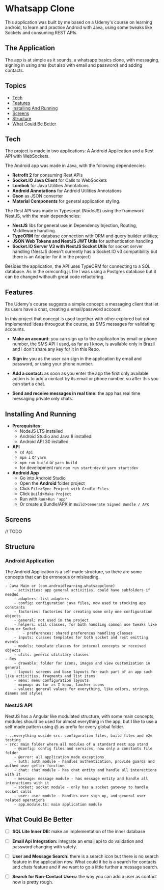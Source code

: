 # Whatsapp Clone
This application was built by me based on a Udemy's course on learning android, to learn and practice Android with Java, using some tweaks like Sockets and consuming REST APIs.

## The Application
The app is at simple as it sounds, a whatsapp basics clone, with messaging, signing in using sms (but also with email and password) and adding contacts.

## Topics
* [Tech](#tech)
* [Features](#features)
* [Installing And Running](#installing-and-running)
* [Screens](#screens)
* [Structure](#structure)
* [What Could Be Better](#what-could-be-better)

## Tech
The project is made in two applications: A Android Application and a Rest API with WebSockets.

The Android app was made in Java, with the following dependencies:
- **Retrofit 2** for consuming Rest APIs
- **Socket.IO Java Client** for Calls to WebSockets
- **Lombok** for Java Utilities Annotations
- **Android Annotations** for Android Utilities Annotations
- **Gson** as JSON converter
- **Material Components** for general application styling.

The Rest API was made in Typescript (NodeJS) using the framework NestJS, with the main dependencies:
- **NestJS** libs for general use in Dependency Injection, Routing, Middleware handling.
- **TypeORM** for database connection with ORM and query builder utilities;
- **JSON Web Tokens and NestJS JWT Utils** for authentication handling
- **Socket.IO Server V3 with NestJS Socket Utils** for socket server handling (NestJS doesn't currently has a Socket.IO v3 compatibility but there is an Adapter for it in the project)

Besides the application, the API uses TypeORM for connecting to a SQL database. As in the ormconfig.js file I was using a Postgres database but it can be changed withouth great code refactoring.

## Features
The Udemy's course suggests a simple concept: a messaging client that let its users have a chat, creating a email/password account.

In this project that concept is used together with other explored but not implemented ideas througout the course, as SMS messages for validating accounts.

- **Make an account:** you can sign up to the applicaiton by email or phone number, the SMS API I used, as far as I know, is available only in Brazil and I don't share any key for it in this Repo.

- **Sign in:** you as the user can sign in the application by email and password, or using your phone number. 

- **Add a contact:** as soon as you enter the app the first only available action is to add a contact by its email or phone number, so after this you can start a chat.

- **Send and receive messages in real time:** the app has real time messaging private only chats.

## Installing And Running
- **Prerequisites:**
    - NodeJS LTS installed
    - Android Studio and Java 8 installed
    - Android API 30 installed 
- **API**
    - ``cd Api``
    - ``npm i`` or ``yarn``
    - ``npm run build`` or ``yarn build``
    - for development run: ``npm run start:dev`` or ``yarn start:dev``
- **Android App**
    - Go into Android Studio
    - Open the **Android** folder project
    - Click ``File``>``Sync Project with Gradle Files``
    - Click ``Build``>``Make Project``
    - Run with ``Run``>``Run 'app'``
    - Or create a Bundle/APK in ``Build``>``Generate Signed Bundle / APK``

## Screens
// TODO

## Structure

### Android Application
The Android Application is a self made structure, so there are some concepts that can be erroneous or misleading.

    - Java Main or (com.androidlearning.whatsappclone)
        - activities: app general activities, could have subfolders if needed
        - adapters: list adapters
        - config: configuration java files, now used to stocking app constants
        - factories: factories for creating some only one configuration objects
        - general: not used in the project
        - helpers: util classes, for both handling common use tweaks like Gson or Socket
            - preferences: shared preferences handling classes
        - inputs: classes templates for both socket and rest emitting events
        - models: template classes for internal concepts or received objects
        - utils: generic utilitary classes
    - Res
        - drawable: folder for icons, images and view customization in general
        - layout: screens and base layouts for each part of an app such like activities, fragments and list items
        - menu: menu configuration layouts
        - mipmap: as far as I know, laucher icons
        - values: general values for everything, like colors, strings, dimens and styles

### NestJS API
NestJS has a Angular like modulated structure, with some main concepts, modules should be used for almost everything in the app, but I like to use a self made pattern using @ as prefix for every global folder.

    - ..everything ouside src: configuration files, build files and e2e testing
    - src: main folder where all modules of a standard nest app stand
        - @config: config files and services, now only a constants file folder
        - @error: all application made exceptions
        - auth: auth module - handles authentication, provide guards and authed user getter function
        - chat: chat module - has chat entity and handle all interactions with it
        - message: message module - has message entity and handle all interactions with it
        - socket: socket module - only has a socket gateway to handle socket calls
        - user: user module - handles user sign up, and general user related operations
        - app.module.ts: main application module

## What Could Be Better
- [ ] **SQL Lite Inner DB:** make an implementation of the inner database
- [ ] **Email Api Integration:** integrate an email api to do validation and password changing with safety.
- [ ] **User and Message Search:** there is a search icon but there is no search feature in the application now. What could it be is a search for contacts and chats feature and if we want to go a little further a message search.
- [ ] **Search for Non-Contact Users:** the way you can add a user as contact now is pretty rough.

